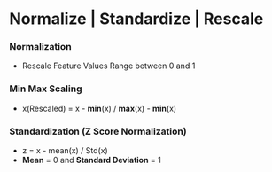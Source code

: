 # Normalize | Standardize | Rescale

### Normalization
- Rescale Feature Values Range between 0 and 1

### Min Max Scaling
- x(Rescaled) =  x - **min**(x) / **max**(x) - **min**(x)

### Standardization (Z Score Normalization)
- z = x - mean(x) / Std(x)
- **Mean** = 0 and **Standard Deviation** = 1
